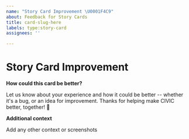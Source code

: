 ```yaml
---
name: "Story Card Improvement \U0001F4C9"
about: Feedback for Story Cards
title: card-slug-here
labels: type:story-card
assignees: ''

---
```


# Story Card Improvement

**How could this card be better?**

Let us know about your experience and how it could be better -- whether it's a bug, or an idea for improvement. Thanks for helping make CIVIC better, together! 🙌

**Additional context**

Add any other context or screenshots
